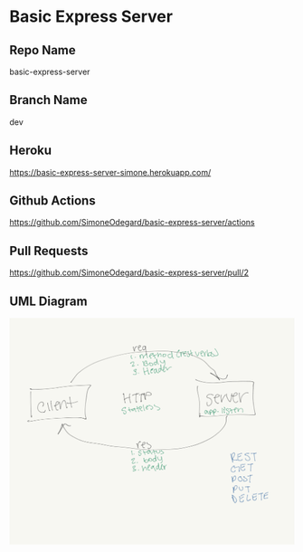 # Basic Express Server

## Repo Name
basic-express-server

## Branch Name
dev

## Heroku
https://basic-express-server-simone.herokuapp.com/

## Github Actions
https://github.com/SimoneOdegard/basic-express-server/actions

## Pull Requests
https://github.com/SimoneOdegard/basic-express-server/pull/2

## UML Diagram
![UML](./assets/UML.png)